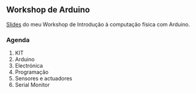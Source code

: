 ## Workshop de Arduino

[Slides](http://s3rgiosan.github.com/workshop-arduino/) do meu Workshop de Introdução à computação física com Arduino.

### Agenda
1. KIT
2. Arduino
3. Electrónica
4. Programação
5. Sensores e actuadores
6. Serial Monitor
